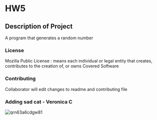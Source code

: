 # HW5

## Description of Project
A program that generates a random number 

### License
Mozilla Public License : means each individual or legal entity that creates, contributes to
    the creation of, or owns Covered Software
    
### Contributing
Collaborator will edit changes to readme and contributing file

### Adding sad cat - Veronica C
![qrn63a6cdgw81](https://user-images.githubusercontent.com/93495711/166122565-a0fd7441-8993-4ee3-8c22-8ee224b8ebcd.jpg)


